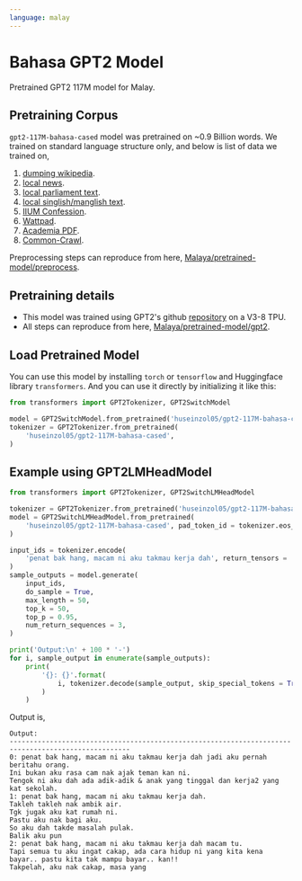 ```yaml
---
language: malay
---
```


# Bahasa GPT2 Model

Pretrained GPT2 117M model for Malay.

## Pretraining Corpus

`gpt2-117M-bahasa-cased` model was pretrained on ~0.9 Billion words. We trained on standard language structure only, and below is list of data we trained on,

1. [dumping wikipedia](https://github.com/huseinzol05/Malaya-Dataset#wikipedia-1).
2. [local news](https://github.com/huseinzol05/Malaya-Dataset#public-news).
3. [local parliament text](https://github.com/huseinzol05/Malaya-Dataset#parliament).
4. [local singlish/manglish text](https://github.com/huseinzol05/Malaya-Dataset#singlish-text).
5. [IIUM Confession](https://github.com/huseinzol05/Malaya-Dataset#iium-confession).
6. [Wattpad](https://github.com/huseinzol05/Malaya-Dataset#wattpad).
7. [Academia PDF](https://github.com/huseinzol05/Malaya-Dataset#academia-pdf).
8. [Common-Crawl](https://github.com/huseinzol05/malaya-dataset#common-crawl).

Preprocessing steps can reproduce from here, [Malaya/pretrained-model/preprocess](https://github.com/huseinzol05/Malaya/tree/master/pretrained-model/preprocess).

## Pretraining details

- This model was trained using GPT2's github [repository](https://github.com/openai/gpt-2) on a V3-8 TPU.
- All steps can reproduce from here, [Malaya/pretrained-model/gpt2](https://github.com/huseinzol05/Malaya/tree/master/pretrained-model/gpt2).

## Load Pretrained Model

You can use this model by installing `torch` or `tensorflow` and Huggingface library `transformers`. And you can use it directly by initializing it like this:  

```python
from transformers import GPT2Tokenizer, GPT2SwitchModel

model = GPT2SwitchModel.from_pretrained('huseinzol05/gpt2-117M-bahasa-cased')
tokenizer = GPT2Tokenizer.from_pretrained(
    'huseinzol05/gpt2-117M-bahasa-cased',
)
```

## Example using GPT2LMHeadModel

```python
from transformers import GPT2Tokenizer, GPT2SwitchLMHeadModel

tokenizer = GPT2Tokenizer.from_pretrained('huseinzol05/gpt2-117M-bahasa-cased')
model = GPT2SwitchLMHeadModel.from_pretrained(
    'huseinzol05/gpt2-117M-bahasa-cased', pad_token_id = tokenizer.eos_token_id
)

input_ids = tokenizer.encode(
    'penat bak hang, macam ni aku takmau kerja dah', return_tensors = 'pt'
)
sample_outputs = model.generate(
    input_ids,
    do_sample = True,
    max_length = 50,
    top_k = 50,
    top_p = 0.95,
    num_return_sequences = 3,
)

print('Output:\n' + 100 * '-')
for i, sample_output in enumerate(sample_outputs):
    print(
        '{}: {}'.format(
            i, tokenizer.decode(sample_output, skip_special_tokens = True)
        )
    )
```

Output is,

```text
Output:
----------------------------------------------------------------------------------------------------
0: penat bak hang, macam ni aku takmau kerja dah jadi aku pernah beritahu orang.
Ini bukan aku rasa cam nak ajak teman kan ni.
Tengok ni aku dah ada adik-adik & anak yang tinggal dan kerja2 yang kat sekolah.
1: penat bak hang, macam ni aku takmau kerja dah.
Takleh takleh nak ambik air.
Tgk jugak aku kat rumah ni.
Pastu aku nak bagi aku.
So aku dah takde masalah pulak.
Balik aku pun
2: penat bak hang, macam ni aku takmau kerja dah macam tu.
Tapi semua tu aku ingat cakap, ada cara hidup ni yang kita kena bayar.. pastu kita tak mampu bayar.. kan!!
Takpelah, aku nak cakap, masa yang
```
